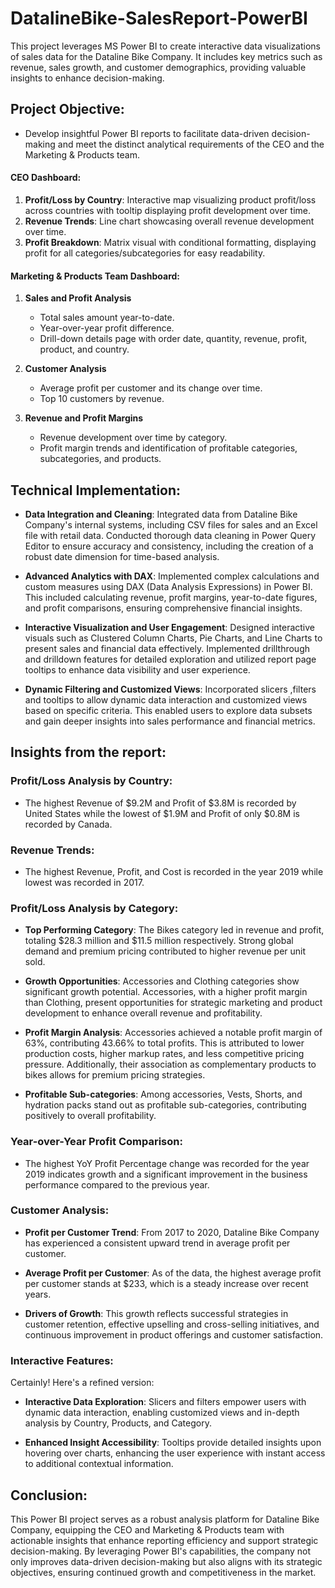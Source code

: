 # DatalineBike-SalesReport-PowerBI
This project leverages MS Power BI to create interactive data visualizations of sales data for the Dataline Bike Company. It includes key metrics such as revenue, sales growth, and customer demographics, providing valuable insights to enhance decision-making.

## Project Objective:

- Develop insightful Power BI reports to facilitate data-driven decision-making and meet the distinct analytical requirements of the CEO and the Marketing & Products team.


#### CEO Dashboard:

1. **Profit/Loss by Country**: Interactive map visualizing product profit/loss across countries with tooltip displaying profit development over time.
2. **Revenue Trends**: Line chart showcasing overall revenue development over time.
3. **Profit Breakdown**: Matrix visual with conditional formatting, displaying profit for all categories/subcategories for easy readability.

#### Marketing & Products Team Dashboard:


1. **Sales and Profit Analysis**
   - Total sales amount year-to-date.
   - Year-over-year profit difference.
   - Drill-down details page with order date, quantity, revenue, profit, product, and country.

2. **Customer Analysis**
   - Average profit per customer and its change over time.
   - Top 10 customers by revenue.

3. **Revenue and Profit Margins**
   - Revenue development over time by category.
   - Profit margin trends and identification of profitable categories, subcategories, and products.


## Technical Implementation:

- **Data Integration and Cleaning**: Integrated data from Dataline Bike Company's internal systems, including CSV files for sales and an Excel file with retail data. Conducted thorough data cleaning in Power Query Editor to ensure accuracy and consistency, including the creation of a robust date dimension for time-based analysis.

- **Advanced Analytics with DAX**: Implemented complex calculations and custom measures using DAX (Data Analysis Expressions) in Power BI. This included calculating revenue, profit margins, year-to-date figures, and profit comparisons, ensuring comprehensive financial insights.

- **Interactive Visualization and User Engagement**: Designed interactive visuals such as Clustered Column Charts, Pie Charts, and Line Charts to present sales and financial data effectively. Implemented drillthrough and drilldown features for detailed exploration and utilized report page tooltips to enhance data visibility and user experience.

- **Dynamic Filtering and Customized Views**: Incorporated slicers ,filters and tooltips to allow dynamic data interaction and customized views based on specific criteria. This enabled users to explore data subsets and gain deeper insights into sales performance and financial metrics.

## Insights from the report:

### Profit/Loss Analysis by Country:
- The highest Revenue of $9.2M and Profit of $3.8M is recorded by United States while the lowest of $1.9M and Profit of only $0.8M is recorded by Canada.

### Revenue Trends:
- The highest Revenue, Profit, and Cost is recorded in the year 2019 while lowest was recorded in 2017.


### Profit/Loss Analysis by Category:


- **Top Performing Category**: The Bikes category led in revenue and profit, totaling $28.3 million and $11.5 million respectively. Strong global demand and premium pricing contributed to higher revenue per unit sold.

- **Growth Opportunities**: Accessories and Clothing categories show significant growth potential. Accessories, with a higher profit margin than Clothing, present opportunities for strategic marketing and product development to enhance overall revenue and profitability.

- **Profit Margin Analysis**: Accessories achieved a notable profit margin of 63%, contributing 43.66% to total profits. This is attributed to lower production costs, higher markup rates, and less competitive pricing pressure. Additionally, their association as complementary products to bikes allows for premium pricing strategies.

- **Profitable Sub-categories**: Among accessories, Vests, Shorts, and hydration packs stand out as profitable sub-categories, contributing positively to overall profitability.


### Year-over-Year Profit Comparison:

- The highest YoY Profit Percentage change was recorded for the year 2019 indicates growth and a significant improvement in the business performance compared to the previous year. 


### Customer Analysis:


- **Profit per Customer Trend**: From 2017 to 2020, Dataline Bike Company has experienced a consistent upward trend in average profit per customer.

- **Average Profit per Customer**: As of the data, the highest average profit per customer stands at $233, which is a steady increase over recent years.

- **Drivers of Growth**: This growth reflects successful strategies in customer retention, effective upselling and cross-selling initiatives, and continuous improvement in product offerings and customer satisfaction.



### Interactive Features:

Certainly! Here's a refined version:

- **Interactive Data Exploration**: Slicers and filters empower users with dynamic data interaction, enabling customized views and in-depth analysis by Country, Products, and Category.
  
- **Enhanced Insight Accessibility**: Tooltips provide detailed insights upon hovering over charts, enhancing the user experience with instant access to additional contextual information.


## Conclusion:

This Power BI project serves as a robust analysis platform for Dataline Bike Company, equipping the CEO and Marketing & Products team with actionable insights that enhance reporting efficiency and support strategic decision-making. By leveraging Power BI's capabilities, the company not only improves data-driven decision-making but also aligns with its strategic objectives, ensuring continued growth and competitiveness in the market.
